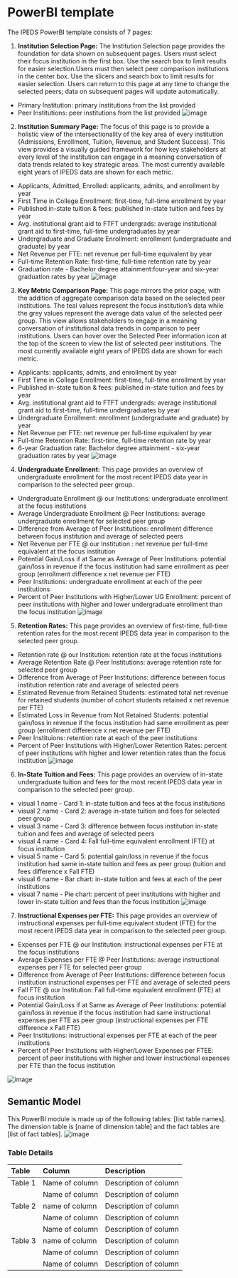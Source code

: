 # PowerBI template

The IPEDS PowerBI template consists of 7 pages:

1. **Institution Selection Page:** The Institution Selection page provides the foundation for data shown on subsequent pages. Users must select their focus institution in the first box. Use the search box to limit results for easier selection.Users must then select peer comparison institutions in the center box. Use the slicers and search box to limit results for easier selection. Users can return to this page at any time to change the selected peers; data on subsequent pages will update automatically.  

- Primary Institution: primary institutions from the list provided
- Peer Institutions: peer institutions from the list provided
![image](https://github.com/dochines/OpenEduAnalytics/blob/2ebb3caeb6975076fbee7cf98db0f9bf46bd7722/modules/IPEDS/docs/images/Institution%20Selection.jpg)

2. **Institution Summary Page:** The focus of this page is to provide a holistic view of the intersectionality of the key area of every institution (Admissions, Enrollment, Tuition, Revenue, and Student Success). This view provides a visually guided framework for how key stakeholders at every level of the institution can engage in a meaning conversation of data trends related to key strategic areas.  The most currently available eight years of IPEDS data are shown for each metric. 
- Applicants, Admitted, Enrolled: applicants, admits, and enrollment by year
- First Time in College Enrollment: first-time, full-time enrollment by year
- Published in-state tuition & fees: published in-state tuition and fees by year
- Avg. institutional grant aid to FTFT undergrads: average institutional grant aid to first-time, full-time undergraduates by year
- Undergraduate and Graduate Enrollment: enrollment (undergraduate and graduate) by year
- Net Revenue per FTE: net revenue per full-time equivalent by year
- Full-time Retention Rate: first-time, full-time retention rate by year
- Graduation rate - Bachelor degree attainment:four-year and six-year graduation rates by year
![image](https://github.com/dochines/OpenEduAnalytics/blob/9056d4b48fa1a7cf129df4b4b28b575124914f1e/modules/IPEDS/docs/images/Institution%20Summary.jpg)


3. **Key Metric Comparison Page:** This page mirrors the prior page, with the addition of aggregate comparison data based on the selected peer institutions. The teal values represent the focus institution’s data while the grey values represent the average data value of the selected peer group. This view allows stakeholders to engage in a meaning conversation of institutional data trends in comparison to peer institutions. Users can hover over the Selected Peer information icon at the top of the screen to view the list of selected peer institutions. The most currently available eight years of IPEDS data are shown for each metric. 
- Applicants: applicants, admits, and enrollment by year 
- First Time in College Enrollment: first-time, full-time enrollment by year
- Published in-state tuition & fees: published in-state tuition and fees by year
- Avg. institutional grant aid to FTFT undergrads:	average institutional grant aid to first-time, full-time undergraduates by year
- Undergraduate Enrollment:	enrollment (undergraduate and graduate) by year
- Net Revenue per FTE:	net revenue per full-time equivalent by year
- Full-time Retention Rate:	first-time, full-time retention rate by year
- 6-year Graduation rate: Bachelor degree attainment -	six-year graduation rates by year
![image](https://github.com/dochines/OpenEduAnalytics/blob/e0c283bc2c151c58e1a051e0af9d5b5dbc5c67cc/modules/IPEDS/docs/images/Key%20Metric%20Comparison.jpg)


4. **Undergraduate Enrollment:** This page provides an overview of undergraduate enrollment for the most recent IPEDS data year in comparison to the selected peer group.  
- Undergraduate Enrollment @ our Institutions: undergraduate enrollment at the focus institutions
- Average Undergraduate Enrollment @ Peer Institutions: average undergraduate enrollment for selected peer group
- Difference from Average of Peer Institutions: enrollment difference between focus institution and average of selected peers
- Net Revenue per FTE @ our Institution : net revenue per full-time equivalent at the focus institution 
- Potential Gain/Loss if at Same as Average of Peer Institutions: potential gain/loss in revenue if the focus institution had same enrollment as peer group (enrollment difference x net revenue per FTE) 
- Peer Institutions: undergraduate enrollment at each of the peer institutions 
- Percent of Peer Institutions with Higher/Lower UG Enrollment: percent of peer institutions with higher and lower undergraduate enrollment than the focus institution 
![image](https://github.com/dochines/OpenEduAnalytics/blob/9056d4b48fa1a7cf129df4b4b28b575124914f1e/modules/IPEDS/docs/images/Undergraduate%20Enrollment.jpg)

5. **Retention Rates:** This page provides an overview of first-time, full-time retention rates for the most recent IPEDS data year in comparison to the selected peer group. 
- Retention rate @ our Institution: retention rate at the focus institutions
- Average Retention Rate @ Peer Institutions: average retention rate for selected peer group
- Difference from Average of Peer Institutions: difference between focus institution retention rate and average of selected peers
- Estimated Revenue from Retained Students: estimated total net revenue for retained students (number of cohort students retained x net revenue per FTE) 
- Estimated Loss in Revenue from Not Retained Students: potential gain/loss in revenue if the focus institution had same enrollment as peer group (enrollment difference x net revenue per FTE) 
- Peer Instituions: retention rate at each of the peer institutions 
- Percent of Peer Institutions with Higher/Lower Retention Rates: percent of peer institutions with higher and lower retention rates than the focus institution
![image](https://github.com/dochines/OpenEduAnalytics/blob/9056d4b48fa1a7cf129df4b4b28b575124914f1e/modules/IPEDS/docs/images/Retention%20Rates.jpg)

6. **In-State Tuition and Fees:** This page provides an overview of in-state undergraduate tuition and fees for the most recent IPEDS data year in comparison to the selected peer group. 
- visual 1 name - Card 1: in-state tuition and fees at the focus institutions
- visual 2 name - Card 2: average in-state tuition and fees for selected peer group
- visual 3 name - Card 3: difference between focus institution in-state tuition and fees and average of selected peers
- visual 4 name -	Card 4: Fall full-time equivalent enrollment (FTE) at focus institution
- visual 5 name -	Card 5: potential gain/loss in revenue if the focus institution had same in-state tuition and fees as peer group (tuition and fees difference x Fall FTE)  
- visual 6 name -	Bar chart: in-state tuition and fees at each of the peer institutions 
- visual 7 name -	Pie chart: percent of peer institutions with higher and lower in-state tuition and fees than the focus institution
![image](https://github.com/dochines/OpenEduAnalytics/blob/9056d4b48fa1a7cf129df4b4b28b575124914f1e/modules/IPEDS/docs/images/In-State%20Tuition%20and%20Fees.jpg)

7. **Instructional Expenses per FTE:** This page provides an overview of instructional expenses per full-time equivalent student (FTE) for the most recent IPEDS data year in comparison to the selected peer group. 
- Expenses per FTE @ our Institution: instructional expenses per FTE at the focus institutions
- Average Expenses per FTE @ Peer Institutions: average instructional expenses per FTE for selected peer group
- Difference from Average of Peer Institutions: difference between focus institution instructional expenses per FTE and average of selected peers
- Fall FTE @ our Institution: Fall full-time equivalent enrollment (FTE) at focus institution 
- Potential Gain/Loss if at Same as Average of Peer Institutions: potential gain/loss in revenue if the focus institution had same instructional expenses per FTE as peer group (instructional expenses per FTE difference x Fall FTE) 
- Peer Institutions: instructional expenses per FTE at each of the peer institutions 
- Percent of Peer Institutions with Higher/Lower Expenses per FTEE: percent of peer institutions with higher and lower instructional expenses per FTE than the focus institution

![image](https://github.com/dochines/OpenEduAnalytics/blob/9056d4b48fa1a7cf129df4b4b28b575124914f1e/modules/IPEDS/docs/images/Instructional%20Expenses%20per%20FTE.jpg)


## Semantic Model
This PowerBI module is made up of the following tables: [list table names]. The dimension table is [name of dimension table] and the fact tables are [list of fact tables].
![image](https://github.com/dochines/OpenEduAnalytics/blob/9056d4b48fa1a7cf129df4b4b28b575124914f1e/modules/IPEDS/docs/images/PowerBI%20Semantic%20Model.jpg)

### Table Details
| Table | Column   | Description   |
| :------------- | :---------- | :----------- |
| Table 1 | Name of column | Description of column |
| | Name of column | Description of column |
| Table 2 | name of column | Description of column |
| | Name of column | Description of column |
| | Name of column | Description of column |
| Table 3 | name of column | Description of column |
| | Name of column | Description of column |
| | Name of column | Description of column |

